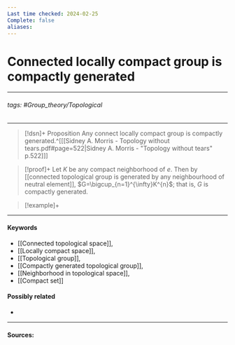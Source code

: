 ```yaml
---
Last time checked: 2024-02-25
Complete: false
aliases:
---
```

# Connected locally compact group is compactly generated
***
###### tags: #Group_theory/Topological 
***
>[!dsn]+ Proposition
>Any connect locally compact group is compactly generated.^[[[Sidney A. Morris - Topology without tears.pdf#page=522|Sidney A. Morris - "Topology without tears" p.522]]]

>[!proof]+
>Let $K$ be any compact neighborhood of $e$. Then by [[connected topological group is generated by any neighbourhood of neutral element]], $G=\bigcup_{n=1}^{\infty}K^{n}$; that is, $G$ is compactly generated.

>[!example]+
>

***
#### Keywords
- [[Connected topological space]],
- [[Locally compact space]],
- [[Topological group]],
- [[Compactly generated topological group]],
- [[Neighborhood in topological space]],
- [[Compact set]]
#### Possibly related
- 
***
#### Sources: